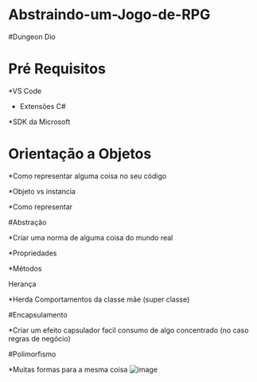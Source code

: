 # Abstraindo-um-Jogo-de-RPG

#Dungeon Dio

# Pré Requisitos

*VS Code

* Extensões C#

*SDK da Microsoft

# Orientação a Objetos

*Como representar alguma coisa no seu código

*Objeto vs instancia

*Como representar

#Abstração

*Criar uma norma de alguma coisa do mundo real

*Propriedades 

*Métodos

Herança

*Herda Comportamentos da classe mãe (super classe)

#Encapsulamento

*Criar um efeito capsulador facil consumo de algo concentrado (no caso regras de negócio)

#Polimorfismo

*Muitas formas para a mesma coisa
![image](https://user-images.githubusercontent.com/101484328/162379088-87f2affa-d129-47bd-bdd2-bc3fd6e14c61.png)
